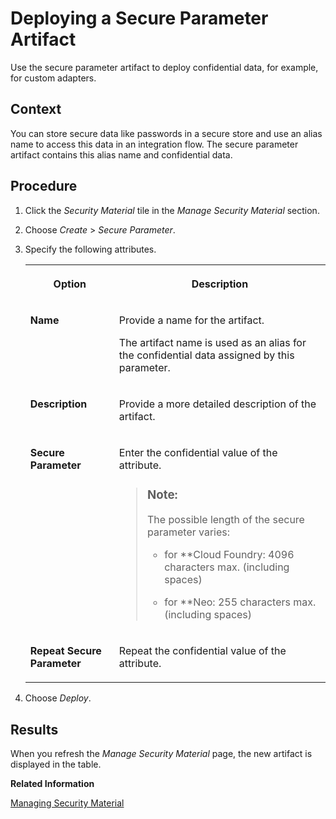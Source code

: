 <!-- loio4641d6c531d34cf7aef94ba5a873bf6e -->

# Deploying a Secure Parameter Artifact

Use the secure parameter artifact to deploy confidential data, for example, for custom adapters.



## Context

You can store secure data like passwords in a secure store and use an alias name to access this data in an integration flow. The secure parameter artifact contains this alias name and confidential data.



## Procedure

1.  Click the *Security Material* tile in the *Manage Security Material* section.

2.  Choose *Create* \> *Secure Parameter*.

3.  Specify the following attributes.


    <table>
    <tr>
    <th valign="top">

    Option


    
    </th>
    <th valign="top">

    Description


    
    </th>
    </tr>
    <tr>
    <td valign="top">
    
    **Name**


    
    </td>
    <td valign="top">
    
    Provide a name for the artifact.

    The artifact name is used as an alias for the confidential data assigned by this parameter.


    
    </td>
    </tr>
    <tr>
    <td valign="top">
    
    **Description**


    
    </td>
    <td valign="top">
    
    Provide a more detailed description of the artifact.


    
    </td>
    </tr>
    <tr>
    <td valign="top">
    
    **Secure Parameter**


    
    </td>
    <td valign="top">
    
    Enter the confidential value of the attribute.

    > ### Note:  
    > The possible length of the secure parameter varies:
    > 
    > -   for **Cloud Foundry: 4096 characters max. \(including spaces\)
    > 
    > -   for **Neo: 255 characters max. \(including spaces\)


    
    </td>
    </tr>
    <tr>
    <td valign="top">
    
    **Repeat Secure Parameter**


    
    </td>
    <td valign="top">
    
    Repeat the confidential value of the attribute.


    
    </td>
    </tr>
    </table>
    
4.  Choose *Deploy*.




## Results

When you refresh the *Manage Security Material* page, the new artifact is displayed in the table.

**Related Information**  


[Managing Security Material](managing-security-material-b8ccb53.md "The Manage Security Material area provides an overview of security-related artifacts.")

